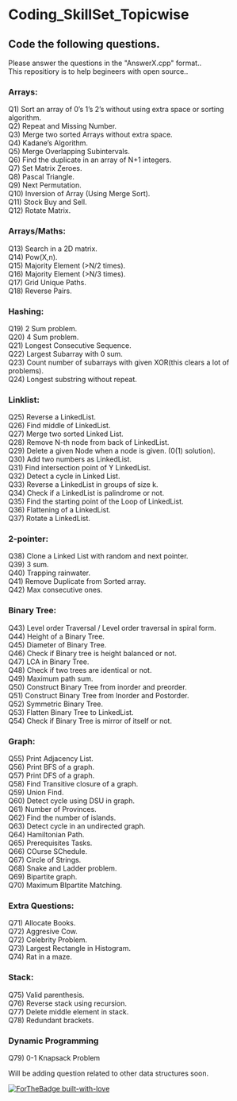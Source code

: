 # Coding_SkillSet_Topicwise

## Code the following questions.
Please answer the questions in the "AnswerX.cpp" format..</br>
This repositiory is to help begineers with open source.. </br>

### Arrays:

Q1) Sort an array of 0’s 1’s 2’s without using extra space or sorting algorithm.</br>
Q2) Repeat and Missing Number.</br>
Q3) Merge two sorted Arrays without extra space.</br>
Q4) Kadane’s Algorithm.</br>
Q5) Merge Overlapping Subintervals.</br>
Q6) Find the duplicate in an array of N+1 integers.</br>
Q7) Set Matrix Zeroes.</br>
Q8) Pascal Triangle.</br>
Q9) Next Permutation.</br>
Q10) Inversion of Array (Using Merge Sort).</br>
Q11) Stock Buy and Sell.</br>
Q12) Rotate Matrix.</br>
### Arrays/Maths:

Q13) Search in a 2D matrix.</br>
Q14) Pow(X,n).</br>
Q15) Majority Element (>N/2 times).</br>
Q16) Majority Element (>N/3 times).</br>
Q17) Grid Unique Paths.</br>
Q18) Reverse Pairs.</br>
### Hashing:

Q19) 2 Sum problem.</br>
Q20) 4 Sum problem.</br>
Q21) Longest Consecutive Sequence.</br> 
Q22) Largest Subarray with 0 sum.</br> 
Q23) Count number of subarrays with given XOR(this clears a lot of problems).</br>
Q24) Longest substring without repeat.</br> 
### Linklist:

Q25) Reverse a LinkedList.</br>
Q26) Find middle of LinkedList.</br>
Q27) Merge two sorted Linked List.</br>
Q28) Remove N-th node from back of LinkedList.</br>
Q29) Delete a given Node when a node is given. (0(1) solution).</br>
Q30) Add two numbers as LinkedList.</br>
Q31) Find intersection point of Y LinkedList.</br>
Q32) Detect a cycle in Linked List.</br>
Q33) Reverse a LinkedList in groups of size k.</br>
Q34) Check if a LinkedList is palindrome or not.</br>
Q35) Find the starting point of the Loop of LinkedList.</br>
Q36) Flattening of a LinkedList.</br>
Q37) Rotate a LinkedList.</br>
### 2-pointer:

Q38) Clone a Linked List with random and next pointer.</br>
Q39) 3 sum.</br>
Q40) Trapping rainwater.</br> 
Q41) Remove Duplicate from Sorted array.</br>
Q42) Max consecutive ones.</br>
### Binary Tree:

Q43) Level order Traversal / Level order traversal in spiral form.</br>
Q44) Height of a Binary Tree.</br>
Q45) Diameter of Binary Tree.</br>
Q46) Check if Binary tree is height balanced or not.</br>
Q47) LCA in Binary Tree.</br>
Q48) Check if two trees are identical or not.</br>
Q49) Maximum path sum.</br>
Q50) Construct Binary Tree from inorder and preorder.</br>
Q51) Construct Binary Tree from Inorder and Postorder.</br>
Q52) Symmetric Binary Tree.</br>
Q53) Flatten Binary Tree to LinkedList.</br>
Q54) Check if Binary Tree is mirror of itself or not.</br> 

### Graph:

Q55) Print Adjacency List.</br> 
Q56) Print BFS of a graph.</br> 
Q57) Print DFS of a graph.</br> 
Q58) Find Transitive closure of a graph.</br> 
Q59) Union Find.</br> 
Q60) Detect cycle using DSU in graph.</br> 
Q61) Number of Provinces.</br> 
Q62) Find the number of islands.</br> 
Q63) Detect cycle in an undirected graph.</br> 
Q64) Hamiltonian Path.</br> 
Q65) Prerequisites Tasks.</br> 
Q66) COurse SChedule.</br> 
Q67) Circle of Strings.</br> 
Q68) Snake and Ladder problem.</br> 
Q69) Bipartite graph.</br> 
Q70) Maximum BIpartite Matching.</br> 
### Extra Questions:

Q71) Allocate Books.</br> 
Q72) Aggresive Cow.</br>
Q72) Celebrity Problem.</br>
Q73) Largest Rectangle in Histogram.<br/>
Q74) Rat in a maze.<br/>
### Stack:


Q75) Valid parenthesis.<br/>
Q76) Reverse stack using recursion.<br/>
Q77) Delete middle element in stack.<br/>
Q78) Redundant brackets.<br/>
### Dynamic Programming

Q79) 0-1 Knapsack Problem


Will be adding question related to other data structures soon.


[![ForTheBadge built-with-love](http://ForTheBadge.com/images/badges/built-with-love.svg)](https://GitHub.com/Naereen/)
